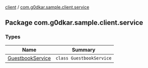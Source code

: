 [client](../index.md) / [com.g0dkar.sample.client.service](./index.md)

## Package com.g0dkar.sample.client.service

### Types

| Name | Summary |
|---|---|
| [GuestbookService](-guestbook-service/index.md) | `class GuestbookService` |
